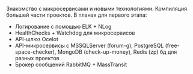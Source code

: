Знакомство с микросервисами и новыми технологиями. Компиляция большей части проектов.
В планах для первого этапа:
- Логирование с помощью ELK + NLog
- HealthChecks + Watchdog для микросервисов
- API-шлюз Ocelot
- API-микросервисы с MSSQLServer (forum-g), PostgreSQL (free-space-checker), MongoDB (check-up-money), Redis (zp) бд для разных проектов
- Брокер сообщений RabbitMQ + MassTransit
